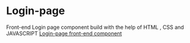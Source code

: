 # Login-page
Front-end Login page component build with the help of HTML , CSS and JAVASCRIPT
<a href="https://sachin-login-component.netlify.app">Login-page front-end component</a>
